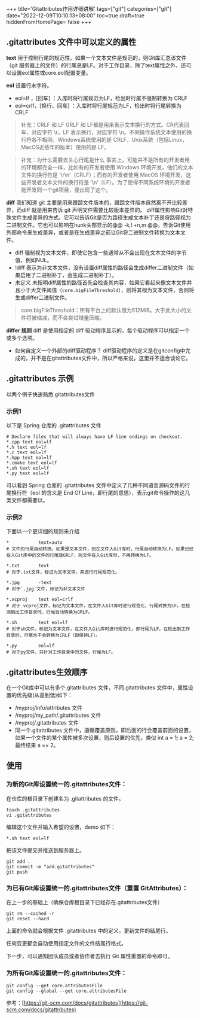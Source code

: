+++
title='Gitattributes作用详细讲解'
tags=["git"]
categories=["git"]
date="2022-12-09T10:10:13+08:00"
toc=true
draft=true
hiddenFromHomePage= false
+++


## .gitattributes 文件中可以定义的属性

**text**
用于控制行尾的规范性。如果一个文本文件是规范的，则Git库汇总该文件（git 服务器上的文件）的行尾总是LF。对于工作目录，除了text属性之外，还可以设置eol属性或core.eol配置变量。

**eol**
设置行末字符。

- eol=lf ，[回车] ：入库时将行尾规范为LF，检出时行尾不强制转换为 CRLF
- eol=crlf，[换行、回车] ：入库时将行尾规范为LF，检出时将行尾转换为CRLF

> 补充：CRLF 和 LF
> GRLF 和 LF都是用来表示文本换行的方式。CR代表回车，对应字符 \r。LF 表示换行，对应字符 \n。不同操作系统文本使用的换行符各不相同。Windows系统使用的是 CRLF，Unix系统（包括Linux，MacOS近些年的版本）使用的是 LF。

> 补充：为什么需要去关心行尾是什么
> 事实上，可能并不是所有的开发者用的环境都完全一样，比如有的开发者使用 Windows 环境开发，他们的文本文件的换行符是 ‘\r\n’（CRLF）；而有的开发者使用 MacOS 环境开发，这些开发者文本文件的换行符是 ‘\n’（LF）。为了使得不同系统环境的开发者能开发同一个git项目，便出现了这个。

**diff**
我们知道 git 主要是用来跟踪文件版本的，跟踪文件版本自然离不开比较差异，而diff 就是用来告诉 git 声明文件需要比较版本差异的。
diff属性影响Git对特殊文件生成差异的方式。它可以告诉Git是否为路径生成文本补丁还是将路径视为二进制文件。它也可以影响在hunk头部显示的@@ -k,l +n,m @@，告诉Git使用外部命令来生成差异，或者是在生成差异之前让Git将二进制文件转换为文本文件。

- diff
  强制视为文本文件，即使它包含一些通常从不会出现在文本文件的字节值，例如NUL。
- !diff
  表示为非文本文件，没有设置diff属性的路径会生成differ二进制文件（如果启用了二进制补丁，会生成二进制补丁）。
- 未定义
  未指明diff属性的路径首先会检查其内容，如果它看起来像文本文件并且小于大文件阈值（`core.bigFileThreshold`），则将其视为文本文件，否则将生成differ二进制文件。

> core.bigFileThreshold：所有平台上的默认值为512MiB。大于此大小的文件将被缩减，而不会尝试增量压缩。

**differ 规则**
diff 是使用指定的 diff 驱动程序显示的。每个驱动程序可以指定一个或多个选项。

- 如何自定义一个外部的diff驱动程序？
  diff驱动程序的定义是在gitconfig中完成的，并不是在gitattributes文件中，所以严格来说，这里并不适合谈论它。

## .gitattributes 示例

以两个例子快速熟悉.gitattributes文件

### 示例1

以下是 Spring 仓库的 .gitattributes 文件

```plain
# Declare files that will always have LF line endings on checkout.
*.cpp text eol=lf
*.h text eol=lf
*.c text eol=lf
*.hpp text eol=lf
*.cmake text eol=lf
*.sh text eol=lf
*.py text eol=lf
```

可以看到 Spring 仓库的 .gitattributes 文件中定义了几种不同语言源码文件的行尾换行符（eol 的含义是 End Of Line，即行尾的意思），表示git命令操作的这几类文件都需要以。

### 示例2

下面以一个更详细的规则来介绍

```plain
*           text=auto  
# 文件的行尾自动转换。如果是文本文件，则在文件入Git库时，行尾自动转换为LF。如果已经在入Git库中的文件的行尾是GRLF，则文件在入Git库时，不再转换为LF。

*.txt       text  
# 对于.txt文件，标记为文本文件，并进行行尾规范化。

*.jpg       -text  
# 对于`.jpg`文件，标记为非文本文件

*.vcproj    text eol=crlf 
# 对于.vcproj文件，标记为文本文件，在文件入Git库时进行规范化，行尾转换为LF。在检测到出工作目录时，行尾自动转换为GRLF。

*.sh        text eol=lf  
# 对于sh文件，标记为文本文件，在文件入Git库时进行规范化，即行尾为LF。在检出到工作目录时，行尾也不会转换为CRLF（即保持LF）。

*.py        eol=lf  
# 对于py文件，只针对工作目录中的文件，行尾为LF。
```

## .gitattributes生效顺序

在一个Git库中可以有多个.gitattributes 文件，不同.gitattributes 文件中，属性设置的优先级(从高到低)如下：

- /myproj/info/attributes 文件
- /myproj/my_path/.gitattributes 文件
- /myproj/.gitattributes 文件
- 同一个.gitattributes 文件中，遵循覆盖原则，即后面的行会覆盖前面的设置，如果一个文件的某个属性被多次设置，则后设置的优先，类似 int a = 1; a = 2; 最终结果 a == 2。

## 使用

### 为新的Git库设置统一的.gitattributes文件：

在仓库的根目录下创建名为 .gitattributes 的文件。

```plain
touch .gitattributes
vi .gitattributes
```

编辑这个文件并输入希望的设置，demo 如下：

```plain
*.sh text eol=lf
```

把该文件提交并推送到服务器上。

```plain
git add .
git commit -m "add.gitattributes"
git push
```

### 为已有Git库设置统一的.gitattributes文件（重置 GitAttributes）：

在上一步的基础上（确保仓库根目录下已经存在.gitattributes文件）

```plain
git rm --cached -r
git reset --hard
```

上面的命令就会根据文件 .gitattributes 中的定义，更新文件的结尾行。

任何变更都会自动使用指定文件的文件结尾行格式。

下一步，可以通知团队成员或者协作者去执行 Git 属性重置的命令即可。

### 为所有Git库设置统一的.gitattributes文件：

```plain
git config --get core.attributesFile
git config --global --get core.attributesFile
```

参考：[https://git-scm.com/docs/gitattributes](https://git-scm.com/docs/gitattributes)
